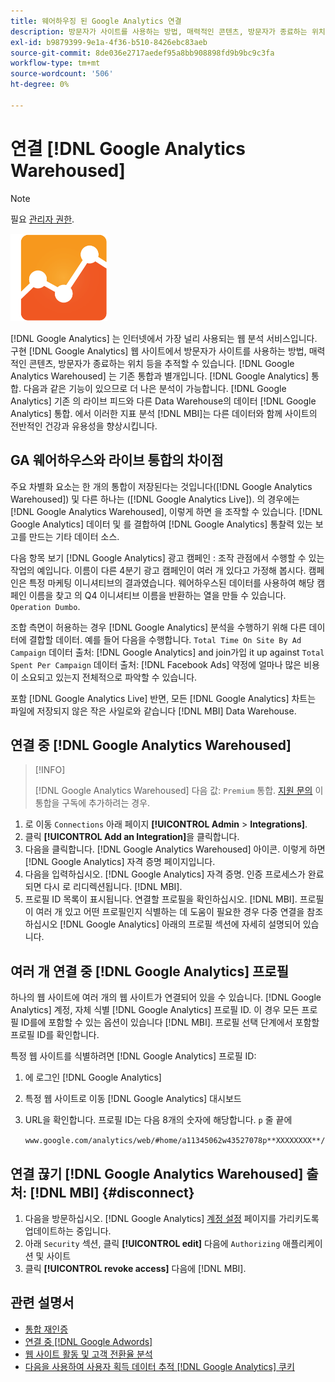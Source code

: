 ```yaml
---
title: 웨어하우징 된 Google Analytics 연결
description: 방문자가 사이트를 사용하는 방법, 매력적인 콘텐츠, 방문자가 종료하는 위치 등을 추적하는 방법에 대해 알아봅니다.
exl-id: b9879399-9e1a-4f36-b510-8426ebc83aeb
source-git-commit: 8de036e2717aedef95a8bb908898fd9b9bc9c3fa
workflow-type: tm+mt
source-wordcount: '506'
ht-degree: 0%

---
```


# 연결 [!DNL Google Analytics Warehoused]

>[!NOTE]
>
>필요 [관리자 권한](../../../administrator/user-management/user-management.md).

![](../../../assets/google-analytics-logo.png)

[!DNL Google Analytics] 는 인터넷에서 가장 널리 사용되는 웹 분석 서비스입니다. 구현 [!DNL Google Analytics] 웹 사이트에서 방문자가 사이트를 사용하는 방법, 매력적인 콘텐츠, 방문자가 종료하는 위치 등을 추적할 수 있습니다. [!DNL Google Analytics Warehoused] 는 기존 통합과 별개입니다. [!DNL Google Analytics] 통합. 다음과 같은 기능이 있으므로 더 나은 분석이 가능합니다. [!DNL Google Analytics] 기존 의 라이브 피드와 다른 Data Warehouse의 데이터 [!DNL Google Analytics] 통합. 에서 이러한 지표 분석 [!DNL MBI]는 다른 데이터와 함께 사이트의 전반적인 건강과 유용성을 향상시킵니다.

## GA 웨어하우스와 라이브 통합의 차이점

주요 차별화 요소는 한 개의 통합이 저장된다는 것입니다([!DNL Google Analytics Warehoused]) 및 다른 하나는 ([!DNL Google Analytics Live]). 의 경우에는 [!DNL Google Analytics Warehoused], 이렇게 하면 을 조작할 수 있습니다. [!DNL Google Analytics] 데이터 및 를 결합하여 [!DNL Google Analytics] 통찰력 있는 보고를 만드는 기타 데이터 소스.

다음 항목 보기 [!DNL Google Analytics] 광고 캠페인 : 조작 관점에서 수행할 수 있는 작업의 예입니다. 이름이 다른 4분기 광고 캠페인이 여러 개 있다고 가정해 봅시다. 캠페인은 특정 마케팅 이니셔티브의 결과였습니다. 웨어하우스된 데이터를 사용하여 해당 캠페인 이름을 찾고 의 Q4 이니셔티브 이름을 반환하는 열을 만들 수 있습니다. `Operation Dumbo`.

조합 측면이 허용하는 경우 [!DNL Google Analytics] 분석을 수행하기 위해 다른 데이터에 결합할 데이터. 예를 들어 다음을 수행합니다. `Total Time On Site By Ad Campaign` 데이터 출처: [!DNL Google Analytics] and join가입 it up against `Total Spent Per Campaign` 데이터 출처: [!DNL Facebook Ads] 약정에 얼마나 많은 비용이 소요되고 있는지 전체적으로 파악할 수 있습니다.

포함 [!DNL Google Analytics Live] 반면, 모든 [!DNL Google Analytics] 차트는 파일에 저장되지 않은 작은 사일로와 같습니다 [!DNL MBI] Data Warehouse.

## 연결 중 [!DNL Google Analytics Warehoused]

>[!INFO]
>
>[!DNL Google Analytics Warehoused] 다음 값: `Premium` 통합. [지원 문의](https://experienceleague.adobe.com/docs/commerce-knowledge-base/kb/troubleshooting/miscellaneous/mbi-service-policies.html?lang=en) 이 통합을 구독에 추가하려는 경우.

1. 로 이동 `Connections` 아래 페이지 **[!UICONTROL Admin** > **Integrations]**.
1. 클릭 **[!UICONTROL Add an Integration]**&#x200B;을 클릭합니다.
1. 다음을 클릭합니다. [!DNL Google Analytics Warehoused] 아이콘. 이렇게 하면 [!DNL Google Analytics] 자격 증명 페이지입니다.
1. 다음을 입력하십시오. [!DNL Google Analytics] 자격 증명. 인증 프로세스가 완료되면 다시 로 리디렉션됩니다. [!DNL MBI].
1. 프로필 ID 목록이 표시됩니다. 연결할 프로필을 확인하십시오. [!DNL MBI]. 프로필이 여러 개 있고 어떤 프로필인지 식별하는 데 도움이 필요한 경우 다중 연결을 참조하십시오 [!DNL Google Analytics] 아래의 프로필 섹션에 자세히 설명되어 있습니다.

## 여러 개 연결 중 [!DNL Google Analytics] 프로필

하나의 웹 사이트에 여러 개의 웹 사이트가 연결되어 있을 수 있습니다. [!DNL Google Analytics] 계정, 자체 식별 [!DNL Google Analytics] 프로필 ID. 이 경우 모든 프로필 ID를에 포함할 수 있는 옵션이 있습니다 [!DNL MBI]. 프로필 선택 단계에서 포함할 프로필 ID를 확인합니다.

특정 웹 사이트를 식별하려면 [!DNL Google Analytics] 프로필 ID:

1. 에 로그인 [!DNL Google Analytics]
1. 특정 웹 사이트로 이동 [!DNL Google Analytics] 대시보드
1. URL을 확인합니다. 프로필 ID는 다음 8개의 숫자에 해당합니다. `p` 줄 끝에

   `www.google.com/analytics/web/#home/a11345062w43527078p**XXXXXXXX**/`

## 연결 끊기 [!DNL Google Analytics Warehoused] 출처: [!DNL MBI] {#disconnect}

1. 다음을 방문하십시오. [!DNL Google Analytics] [계정 설정](https://myaccount.google.com/intro) 페이지를 가리키도록 업데이트하는 중입니다.
1. 아래 `Security` 섹션, 클릭 **[!UICONTROL edit]** 다음에 `Authorizing` 애플리케이션 및 사이트
1. 클릭 **[!UICONTROL revoke access]** 다음에 [!DNL MBI].

## 관련 설명서

* [통합 재인증](https://experienceleague.adobe.com/docs/commerce-knowledge-base/kb/how-to/mbi-reauthenticating-integrations.html?lang=en)
* [연결 중 [!DNL Google Adwords]](../integrations/google-adwords.md)
* [웹 사이트 활동 및 고객 전환율 분석](../../analysis/web-act-cust-conversion.md)
* [다음을 사용하여 사용자 획득 데이터 추적 [!DNL Google Analytics] 쿠키](../../analysis/google-track-user-acq.md)
